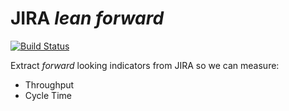 # JIRA _lean forward_

[![Build Status](https://travis-ci.org/worldofchris/jlf.png)](https://travis-ci.org/worldofchris/jlf)

Extract _forward_ looking indicators from JIRA so we can measure:

* Throughput
* Cycle Time
